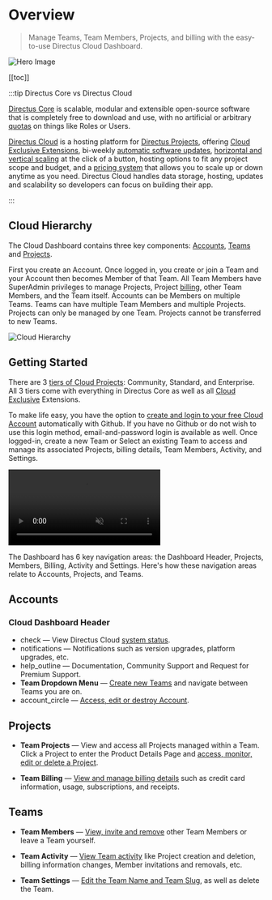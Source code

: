 # Overview

> Manage Teams, Team Members, Projects, and billing with the easy-to-use Directus Cloud Dashboard.

![Hero Image](image.webp)

[[toc]]

:::tip Directus Core vs Directus Cloud

[Directus Core](/getting-started/introduction/) is scalable, modular and extensible open-source software that is
completely free to download and use, with no artificial or arbitrary [quotas](/cloud/glossary/#quotas) on things like
Roles or Users.

[Directus Cloud](https://directus.cloud/) is a hosting platform for [Directus Projects](/cloud/glossary/#projects),
offering [Cloud Exclusive Extensions](/cloud/glossary/#cloud-exclusives), bi-weekly
[automatic software updates](/cloud/glossary/#automatic-software-updates),
[horizontal and vertical scaling](/cloud/glossary/#nodes) at the click of a button, hosting options to fit any project
scope and budget, and a [pricing system](/cloud/glossary/#billing) that allows you to scale up or down anytime as you
need. Directus Cloud handles data storage, hosting, updates and scalability so developers can focus on building their
app.

:::

## Cloud Hierarchy

The Cloud Dashboard contains three key components: [Accounts](/cloud/glossary/#accounts),
[Teams](/cloud/glossary/#teams) and [Projects](/cloud/glossary/#projects).

First you create an Account. Once logged in, you create or join a Team and your Account then becomes Member of that
Team. All Team Members have SuperAdmin privileges to manage Projects, Project [billing](/cloud/glossary/#billing), other
Team Members, and the Team itself. Accounts can be Members on multiple Teams. Teams can have multiple Team Members and
multiple Projects. Projects can only be managed by one Team. Projects cannot be transferred to new Teams.

![Cloud Hierarchy](image.webp)

## Getting Started

There are 3 [tiers of Cloud Projects](/cloud/glossary/#projects): Community, Standard, and Enterprise. All 3 tiers come
with everything in Directus Core as well as all [Cloud Exclusive](/cloud/glossary/#cloud-exclusives) Extensions.

To make life easy, you have the option to
[create and login to your free Cloud Account](/cloud/accounts/#create-account-and-login) automatically with Github. If
you have no Github or do not wish to use this login method, email-and-password login is available as well. Once
logged-in, create a new Team or Select an existing Team to access and manage its associated Projects, billing details,
Team Members, Activity, and Settings.

<video alt="Cloud Dashboard Overview" loop muted controls autoplay>
  <source src="https://cdn.directus.io/docs/v9/cloud/overview/overview-20220322A/cloud-dashboard-overview-20220322A.mp4" type="video/mp4">
</video>

The Dashboard has 6 key navigation areas: the Dashboard Header, Projects, Members, Billing, Activity and Settings.
Here's how these navigation areas relate to Accounts, Projects, and Teams.

## Accounts

### Cloud Dashboard Header

- <span mi icon>check</span> — View Directus Cloud [system status](/cloud/glossary/#system-status).
- <span mi icon>notifications</span> — Notifications such as version upgrades, platform upgrades, etc.
- <span mi icon>help_outline</span> — Documentation, Community Support and Request for Premium Support.
- **Team Dropdown Menu** — [Create new Teams](/cloud/teams/#create-a-team) and navigate between Teams you are on.
- <span mi icon>account_circle</span> — [Access, edit or destroy Account](/cloud/accounts).

## Projects

- **Team Projects** — View and access all Projects managed within a Team. Click a Project to enter the Product Details
  Page and [access, monitor, edit or delete a Project](/cloud/projects).

- **Team Billing** — [View and manage billing details](/cloud/teams/#manage-billing) such as credit card information,
  usage, subscriptions, and receipts.

## Teams

- **Team Members** — [View, invite and remove](/cloud/teams) other Team Members or leave a Team yourself.

- **Team Activity** — [View Team activity](/cloud/teams/#view-team-activity) like Project creation and deletion, billing
  information changes, Member invitations and removals, etc.

- **Team Settings** — [Edit the Team Name and Team Slug](/cloud/teams/#edit-team-name-and-slug), as well as delete the
  Team.
